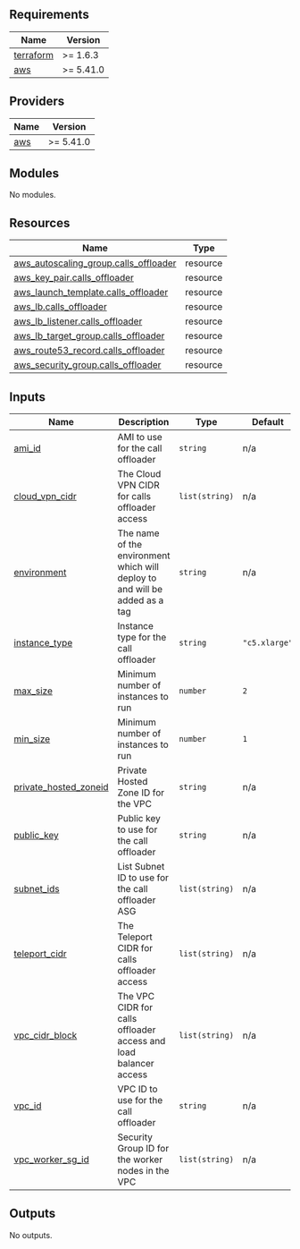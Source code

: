 ## Requirements

| Name | Version |
|------|---------|
| <a name="requirement_terraform"></a> [terraform](#requirement\_terraform) | >= 1.6.3 |
| <a name="requirement_aws"></a> [aws](#requirement\_aws) | >= 5.41.0 |

## Providers

| Name | Version |
|------|---------|
| <a name="provider_aws"></a> [aws](#provider\_aws) | >= 5.41.0 |

## Modules

No modules.

## Resources

| Name | Type |
|------|------|
| [aws_autoscaling_group.calls_offloader](https://registry.terraform.io/providers/hashicorp/aws/latest/docs/resources/autoscaling_group) | resource |
| [aws_key_pair.calls_offloader](https://registry.terraform.io/providers/hashicorp/aws/latest/docs/resources/key_pair) | resource |
| [aws_launch_template.calls_offloader](https://registry.terraform.io/providers/hashicorp/aws/latest/docs/resources/launch_template) | resource |
| [aws_lb.calls_offloader](https://registry.terraform.io/providers/hashicorp/aws/latest/docs/resources/lb) | resource |
| [aws_lb_listener.calls_offloader](https://registry.terraform.io/providers/hashicorp/aws/latest/docs/resources/lb_listener) | resource |
| [aws_lb_target_group.calls_offloader](https://registry.terraform.io/providers/hashicorp/aws/latest/docs/resources/lb_target_group) | resource |
| [aws_route53_record.calls_offloader](https://registry.terraform.io/providers/hashicorp/aws/latest/docs/resources/route53_record) | resource |
| [aws_security_group.calls_offloader](https://registry.terraform.io/providers/hashicorp/aws/latest/docs/resources/security_group) | resource |

## Inputs

| Name | Description | Type | Default | Required |
|------|-------------|------|---------|:--------:|
| <a name="input_ami_id"></a> [ami\_id](#input\_ami\_id) | AMI to use for the call offloader | `string` | n/a | yes |
| <a name="input_cloud_vpn_cidr"></a> [cloud\_vpn\_cidr](#input\_cloud\_vpn\_cidr) | The Cloud VPN CIDR for calls offloader access | `list(string)` | n/a | yes |
| <a name="input_environment"></a> [environment](#input\_environment) | The name of the environment which will deploy to and will be added as a tag | `string` | n/a | yes |
| <a name="input_instance_type"></a> [instance\_type](#input\_instance\_type) | Instance type for the call offloader | `string` | `"c5.xlarge"` | no |
| <a name="input_max_size"></a> [max\_size](#input\_max\_size) | Minimum number of instances to run | `number` | `2` | no |
| <a name="input_min_size"></a> [min\_size](#input\_min\_size) | Minimum number of instances to run | `number` | `1` | no |
| <a name="input_private_hosted_zoneid"></a> [private\_hosted\_zoneid](#input\_private\_hosted\_zoneid) | Private Hosted Zone ID for the VPC | `string` | n/a | yes |
| <a name="input_public_key"></a> [public\_key](#input\_public\_key) | Public key to use for the call offloader | `string` | n/a | yes |
| <a name="input_subnet_ids"></a> [subnet\_ids](#input\_subnet\_ids) | List Subnet ID to use for the call offloader ASG | `list(string)` | n/a | yes |
| <a name="input_teleport_cidr"></a> [teleport\_cidr](#input\_teleport\_cidr) | The Teleport CIDR for calls offloader access | `list(string)` | n/a | yes |
| <a name="input_vpc_cidr_block"></a> [vpc\_cidr\_block](#input\_vpc\_cidr\_block) | The VPC CIDR for calls offloader access and load balancer access | `list(string)` | n/a | yes |
| <a name="input_vpc_id"></a> [vpc\_id](#input\_vpc\_id) | VPC ID to use for the call offloader | `string` | n/a | yes |
| <a name="input_vpc_worker_sg_id"></a> [vpc\_worker\_sg\_id](#input\_vpc\_worker\_sg\_id) | Security Group ID for the worker nodes in the VPC | `list(string)` | n/a | yes |

## Outputs

No outputs.
